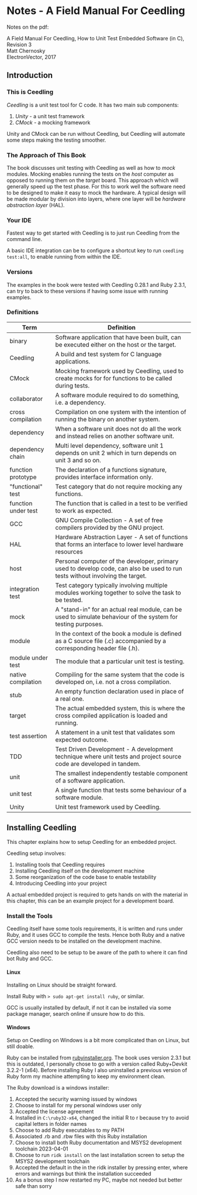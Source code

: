 # Notes - A Field Manual For Ceedling

Notes on the pdf:

A Field Manual For Ceedling, How to Unit Test Embedded Software (in C), Revision 3  
Matt Chernosky  
ElectronVector, 2017  

## Introduction

### This is Ceedling

*Ceedling* is a unit test tool for C code. It has two main sub components:

1. *Unity* - a unit test framework
2. *CMock* - a mocking framework

Unity and CMock can be run without Ceedling, but Ceedling will automate some steps making the testing smoother.

### The Approach of This Book

The book discusses unit testing with Ceedling as well as how to *mock* modules. Mocking enables running the tests on the *host* computer as opposed to running them on the *target* board. This approach which will generally speed up the test phase. For this to work well the software need to be designed to make it easy to mock the hardware. A typical design will be made modular by division into layers, where one layer will be *hardware abstraction layer* (HAL).

### Your IDE

Fastest way to get started with Ceedling is to just run Ceedling from the command line.

A basic IDE integration can be to configure a shortcut key to run `ceedling test:all`, to enable running from within the IDE.

### Versions

The examples in the book were tested with Ceedling 0.28.1 and Ruby 2.3.1, can try to back to these versions if having some issue with running examples.

### Definitions

| Term | Definition |
| --- | --- |
| binary | Software application that have been built, can be executed either on the host or the target. |
| Ceedling | A build and test system for C language applications. |
| CMock | Mocking framework used by Ceedling, used to create mocks for for functions to be called during tests. |
| collaborator | A software module required to do something, i.e. a dependency. |
| cross compilation | Compilation on one system with the intention of running the binary on another system. |
| dependency | When a software unit does not do all the work and instead relies on another software unit. |
| dependency chain | Multi level dependency, software unit 1 depends on unit 2 which in turn depends on unit 3 and so on. |
| function prototype | The declaration of a functions signature, provides interface information only. |
| "functional" test | Test category that do not require mocking any functions. |
| function under test | The function that is called in a test to be verified to work as expected. |
| GCC | GNU Compile Collection - A set of free compilers provided by the GNU project. |
| HAL | Hardware Abstraction Layer - A set of functions that forms an interface to lower level hardware resources |
| host | Personal computer of the developer, primary used to develop code, can also be used to run tests without involving the target. |
| integration test | Test category typically involving multiple modules working together to solve the task to be tested. |
| mock | A "stand-in" for an actual real module, can be used to simulate behaviour of the system for testing purposes. |
| module | In the context of the book a module is defined as a C source file (.c) accompanied by a corresponding header file (.h). |
| module under test | The module that a particular unit test is testing. |
| native compilation | Compiling for the same system that the code is developed on, i.e. not a cross compilation. |
| stub | An empty function declaration used in place of a real one. |
| target | The actual embedded system, this is where the cross compiled application is loaded and running. |
| test assertion | A statement in a unit test that validates som expected outcome. |
| TDD | Test Driven Development - A development technique where unit tests and project source code are developed in tandem. |
| unit | The smallest independently testable component of a software application. |
| unit test | A single function that tests some behaviour of a software module. |
| Unity | Unit test framework used by Ceedling. |

## Installing Ceedling

This chapter explains how to setup Ceedling for an embedded project.

Ceedling setup involves:

1. Installing tools that Ceedling requires
2. Installing Ceedling itself on the development machine
3. Some reorganization of the code base to enable testability
4. Introducing Ceedling into your project

A actual embedded project is required to gets hands on with the material in this chapter, this can be an example project for a development board.

### Install the Tools

Ceedling itself have some tools requirements, it is written and runs under Ruby, and it uses GCC to compile the tests. Hence both Ruby and a native GCC version needs to be installed on the development machine.

Ceedling also need to be setup to be aware of the path to where it can find bot Ruby and GCC.

#### Linux

Installing on Linux should be straight forward.

Install Ruby with `> sudo apt-get install ruby`, or similar.

GCC is usually installed by default, if not it can be installed via some package manager, search online if unsure how to do this.

#### Windows

Setup on Ceedling on Windows is a bit more complicated than on Linux, but still doable.

Ruby can be installed from [rubyinstaller.org](https://rubyinstaller.org/downloads/). The book uses version 2.3.1 but this is outdated, I personally chose to go with a version called Ruby+Devkit 3.2.2-1 (x64). Before installing Ruby I also uninstalled a previous version of Ruby form my machine attempting to keep my environment clean.

The Ruby download is a windows installer:

1. Accepted the security warning issued by windows
2. Choose to install for my personal windows user only
3. Accepted the license agreement
4. Installed in `C:\ruby32-x64`, changed the initial R to r because try to avoid capital letters in folder names
5. Choose to add Ruby executables to my PATH
6. Associated .rb and .rbw files with this Ruby installation
7. Choose to install both Ruby documentation and MSYS2 development toolchain 2023-04-01
8. Choose to run `ridk install` on the last installation screen to setup the MSYS2 development toolchain
9. Accepted the default in the in the ridk installer by pressing enter, where errors and warnings but think the installation succeeded
10. As a bonus step I now restarted my PC, maybe not needed but better safe than sorry
